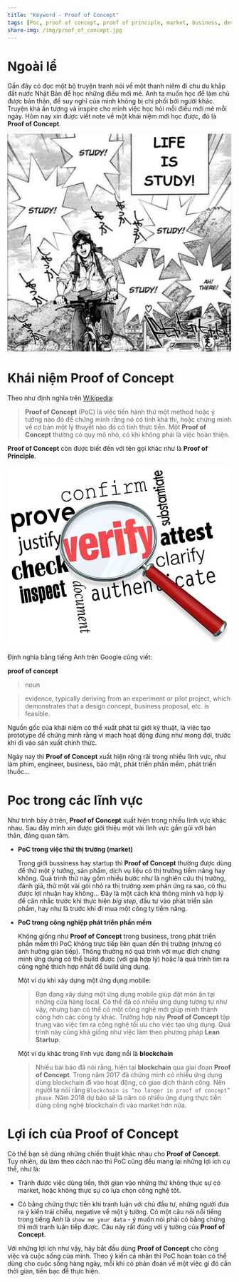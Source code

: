 ```yaml
---
title: "Keyword - Proof of Concept"
tags: [Poc, proof of concept, proof of principle, market, business, develop, lifehack]
share-img: /img/proof_of_concept.jpg
---
```


# Ngoài lề

Gần đây có đọc một bộ truyện tranh nói về một thanh niêm đi chu du khắp đất nước Nhật Bản để học những điều mới mẻ. Anh ta muốn học để làm chủ được bản thân, để suy nghĩ của mình không bị chi phối bởi người khác. Truyện khá ấn tượng và inspire cho mình việc học hỏi mỗi điều mới mẻ mỗi ngày. Hôm nay xin được viết note về một khái niệm mới học được, đó là **Proof of Concept**.

![Learn new thing](/img/kintaro_oe.jpg)

# Khái niệm Proof of Concept

Theo như định nghĩa trên [Wikipedia](https://en.wikipedia.org/wiki/Proof_of_concept):

> **Proof of Concept** (PoC) là việc tiến hành thử một method hoặc ý tưởng nào đó để chứng minh rằng nó có tính khả thi, hoặc chứng minh về cơ bản một lý thuyết nào đó có tính thực tiễn. Một **Proof of Concept** thường có quy mô nhỏ, có khi không phải là việc hoàn thiện.

**Proof of Concept** còn được biết đến với tên gọi khác như là **Proof of Principle**.

![Proof of Concept](/img/proof_of_concept.jpg)

Định nghĩa bằng tiếng Anh trên Google cũng viết:

**proof of concept**
> noun

> evidence, typically deriving from an experiment or pilot project, which demonstrates that a design concept, business proposal, etc. is feasible.

Nguồn gốc của khái niệm có thể xuất phát từ giới kỹ thuật, là việc tạo prototype để chứng minh rằng vi mạch hoạt động đúng như mong đợi, trước khi đi vào sản xuất chính thức.

Ngày nay thì **Proof of Concept** xuất hiện rộng rãi trong nhiều lĩnh vực, như làm phim, engineer, business, bảo mật, phát triển phần mềm, phát triển thuốc...

<script async src="//pagead2.googlesyndication.com/pagead/js/adsbygoogle.js"></script>
<ins class="adsbygoogle"
     style="display:block; text-align:center;"
     data-ad-layout="in-article"
     data-ad-format="fluid"
     data-ad-client="ca-pub-2750437710821247"
     data-ad-slot="8905029259"></ins>
<script>
     (adsbygoogle = window.adsbygoogle || []).push({});
</script>

# Poc trong các lĩnh vực

Như trình bày ở trên, **Proof of Concept** xuất hiện trong nhiều lĩnh vực khác nhau. Sau đây mình xin được giới thiệu một vài lĩnh vực gần gũi với bản thân, đáng quan tâm.

* **PoC trong việc thử thị trường (market)**

    Trong giới bussiness hay startup thì **Proof of Concept** thường được dùng để thử một ý tưởng, sản phẩm, dịch vụ liệu có thị trường tiềm năng hay không. Quá trình thử này gồm nhiều bước như là nghiên cứu thị trường, đánh giá, thử một vài gói nhỏ ra thị trường xem phản ứng ra sao, có thu được lợi nhuận hay không... Đây là một cách khá thông minh và hợp lý để cân nhắc trước khi thực hiện *big step*, đầu tư vào phát triển sản phẩm, hay như là trước khi đi mua một công ty tiềm năng.

* **PoC trong công nghiệp phát triển phần mềm**

    Không giống như **Proof of Concept** trong business, trong phát triển phần mềm thì PoC không trực tiếp liên quan đến thị trường (nhưng có ảnh hưởng gián tiếp). Thông thường nó quá trình với mục đích chứng minh ứng dụng có thể build được (với giá hợp lý) hoặc là quá trình tìm ra công nghệ thích hợp nhất để build ứng dụng. 

    Một ví dụ khi xây dựng một ứng dụng mobile:
    > Bạn đang xây dựng một ứng dụng mobile giúp đặt món ăn tại những cửa hàng local. Có thể đã có nhiều ứng dụng tương tự như vậy, nhưng bạn có thể có một công nghệ mới giúp mình thành công hơn các công ty khác. Trường hợp này **Proof of Concept** tập trung vào việc tìm ra công nghệ tối ưu cho việc tạo ứng dụng. Quá trình này cũng khá giống như việc làm theo phương pháp **Lean Startup**.

    Một ví dụ khác trong lĩnh vực đang nổi là **blockchain**
    > Nhiều bài báo đã nói rằng, hiện tại **blockchain** qua giai đoạn **Proof of Concept**. Trong năm 2017 đã chứng minh có nhiều ứng dụng dùng blockchain đi vào hoạt động, có giao dịch thành công. Nên người ta nói rằng `Blockchain is “no longer in proof of concept” phase`. Năm 2018 dự báo sẽ là năm có nhiều ứng dụng thực tiễn dùng công nghệ blockchain đi vào market hơn nữa.

# Lợi ích của Proof of Concept

Có thể bạn sẽ dùng những chiến thuật khác nhau cho **Proof of Concept**. Tuy nhiên, dù làm theo cách nào thì PoC cũng đều mang lại những lợi ích cụ thể, như là:

* Tránh được việc dùng tiền, thời gian vào những thứ không thực sự có market, hoặc không thực sự có lựa chọn công nghệ tốt.

* Có bằng chứng thực tiễn khi tranh luận với chủ đầu tư, những người đưa ra ý kiến trái chiều, negative về một ý tưởng. Có một câu nói nổi tiếng trong tiếng Anh là `show me your data` - ý muốn nói phải có bằng chứng thì mới tranh luận tiếp được. Câu này rất đúng với ý tưởng của **Proof of Concept**.

Với những lợi ích như vậy, hãy bắt đầu dùng **Proof of Concept** cho công việc và cuộc sống của mình. Theo ý kiến cá nhân thì PoC hoàn toàn có thể dùng cho cuộc sống hàng ngày, mỗi khi có phán đoán về một việc gì đó cần thời gian, tiền bạc để thực hiện.

<script async src="//pagead2.googlesyndication.com/pagead/js/adsbygoogle.js"></script>
<ins class="adsbygoogle"
     style="display:block; text-align:center;"
     data-ad-layout="in-article"
     data-ad-format="fluid"
     data-ad-client="ca-pub-2750437710821247"
     data-ad-slot="8905029259"></ins>
<script>
     (adsbygoogle = window.adsbygoogle || []).push({});
</script>